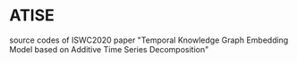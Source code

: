 # ATISE
source codes of ISWC2020 paper "Temporal Knowledge Graph Embedding Model based on Additive Time Series Decomposition"
